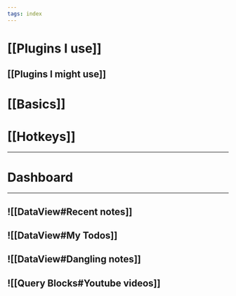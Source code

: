 ```yaml
---
tags: index
---
```


# [[Plugins I use]]
## [[Plugins I might use]]
# [[Basics]]
# [[Hotkeys]]
---
# Dashboard
---
![[DataView#Recent notes]]
---
![[DataView#My Todos]]
---
![[DataView#Dangling notes]]
---
![[Query Blocks#Youtube videos]]
---

